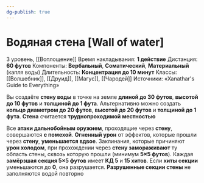 ```yaml
---
dg-publish: true
---
```

# Водяная стена [Wall of water]
3 уровень, [[Воплощение]]
Время накладывания: **1 действие**
Дистанция: **60 футов**
Компоненты: **Вербальный**, **Соматический**, **Материальный** (капля воды)
Длительность: **Концентрация до 10 минут**
Классы: [[Волшебник]], [[Друид]], [[Магус]], [[Чародей]]
Источники: «Xanathar's Guide to Everything»

Вы создаёте **стену воды** в точке на земле **длиной до 30 футов**, **высотой до 10 футов** и **толщиной до 1 фута**. Альтернативно можно создать **кольцо диаметром до 20 футов**, **высотой до 20 футов** и **толщиной до 1 фута**. **Стена** считается **труднопроходимой местностью**

Все **атаки дальнобойным оружием**, проходящие через **стену**, совершаются **с помехой**. **Огненный урон** от эффектов, которые прошли через **стену**, **уменьшается вдвое**. Заклинания, которые причиняют **урон холодом**, при прохождении через **стену замораживают** ту область стены, сквозь которую прошли (минимум **5×5 футов**). Каждая **замёрзшая секция 5×5 футов** имеет **КД 5** и **15 хитов**. Если **хиты секции** уменьшаются до **0**, она разрушается. **Разрушенные секции стены** не заполняются водой повторно